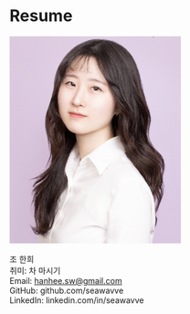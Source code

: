 # Resume 
  
<img src="https://github.com/seawavve/Resume/blob/main/profile.png" alt="drawing" width="300"/>

  조 한희  
  취미: 차 마시기  
  Email: hanhee.sw@gmail.com  
  GitHub: github.com/seawavve  
  LinkedIn: linkedin.com/in/seawavve  
